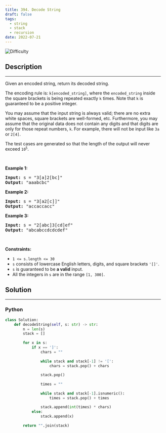 ```yaml
---
title: 394. Decode String
draft: false
tags: 
  - string
  - stack
  - recursion
date: 2022-07-21
---
```


![Difficulty](https://img.shields.io/badge/Difficulty-Medium-blue.svg)

## Description

---
<p>Given an encoded string, return its decoded string.</p>

<p>The encoding rule is: <code>k[encoded_string]</code>, where the <code>encoded_string</code> inside the square brackets is being repeated exactly <code>k</code> times. Note that <code>k</code> is guaranteed to be a positive integer.</p>

<p>You may assume that the input string is always valid; there are no extra white spaces, square brackets are well-formed, etc. Furthermore, you may assume that the original data does not contain any digits and that digits are only for those repeat numbers, <code>k</code>. For example, there will not be input like <code>3a</code> or <code>2[4]</code>.</p>

<p>The test cases are generated so that the length of the output will never exceed <code>10<sup>5</sup></code>.</p>

<p>&nbsp;</p>
<p><strong class="example">Example 1:</strong></p>

<pre>
<strong>Input:</strong> s = &quot;3[a]2[bc]&quot;
<strong>Output:</strong> &quot;aaabcbc&quot;
</pre>

<p><strong class="example">Example 2:</strong></p>

<pre>
<strong>Input:</strong> s = &quot;3[a2[c]]&quot;
<strong>Output:</strong> &quot;accaccacc&quot;
</pre>

<p><strong class="example">Example 3:</strong></p>

<pre>
<strong>Input:</strong> s = &quot;2[abc]3[cd]ef&quot;
<strong>Output:</strong> &quot;abcabccdcdcdef&quot;
</pre>

<p>&nbsp;</p>
<p><strong>Constraints:</strong></p>

<ul>
	<li><code>1 &lt;= s.length &lt;= 30</code></li>
	<li><code>s</code> consists of lowercase English letters, digits, and square brackets <code>&#39;[]&#39;</code>.</li>
	<li><code>s</code> is guaranteed to be <strong>a valid</strong> input.</li>
	<li>All the integers in <code>s</code> are in the range <code>[1, 300]</code>.</li>
</ul>


## Solution

---
### Python
``` py title='decode-string'
class Solution:
    def decodeString(self, s: str) -> str:
        n = len(s)
        stack = []
        
        for x in s:
            if x == ']':
                chars = ""
                
                while stack and stack[-1] != '[':
                    chars = stack.pop() + chars
                
                stack.pop()
                
                times = ""
                
                while stack and stack[-1].isnumeric():
                    times = stack.pop() + times
                
                stack.append(int(times) * chars)  
            else:
                stack.append(x)
        
        return "".join(stack)

```

